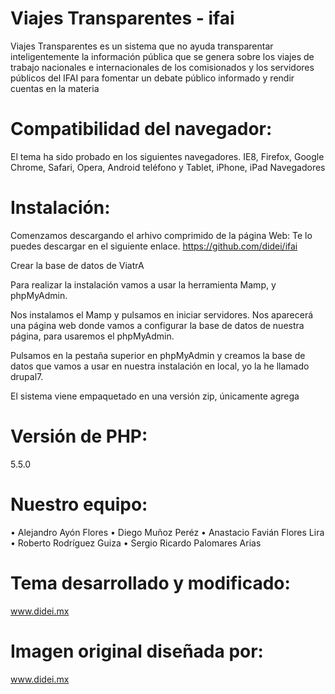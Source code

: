 Viajes Transparentes - ifai
==================== 

Viajes Transparentes es un sistema que no ayuda transparentar inteligentemente la información pública que se genera sobre los viajes de trabajo nacionales e internacionales de los comisionados y los servidores públicos del IFAI para fomentar un debate público informado y rendir cuentas en la materia

Compatibilidad del navegador: 
===================== 
El tema ha sido probado en los siguientes navegadores. IE8, Firefox, Google Chrome, Safari, Opera, Android teléfono y Tablet, iPhone, iPad Navegadores 


Instalación:
===================== 
Comenzamos descargando el arhivo comprimido de la página Web:
Te lo puedes descargar en el siguiente enlace. https://github.com/didei/ifai


Crear la base de datos de ViatrA

Para realizar la instalación vamos a usar la herramienta Mamp, y phpMyAdmin.

Nos instalamos el Mamp y pulsamos en iniciar servidores. Nos aparecerá una página web donde vamos a configurar la base de datos de nuestra página, para usaremos el phpMyAdmin.

Pulsamos en la pestaña superior en phpMyAdmin y creamos la base de datos que vamos a usar en nuestra instalación en local, yo la he llamado drupal7.



El sistema viene empaquetado en una versión zip, únicamente agrega 

Versión de PHP:
===================== 
5.5.0

Nuestro equipo:
=================== 
•	Alejandro Ayón Flores
•	Diego Muñoz Peréz
•	Anastacio Favián Flores Lira
•	Roberto Rodríguez Guiza
•	Sergio Ricardo Palomares Arias

Tema desarrollado y modificado: 
=================== 
www.didei.mx

Imagen original diseñada por: 
=================== 
www.didei.mx


